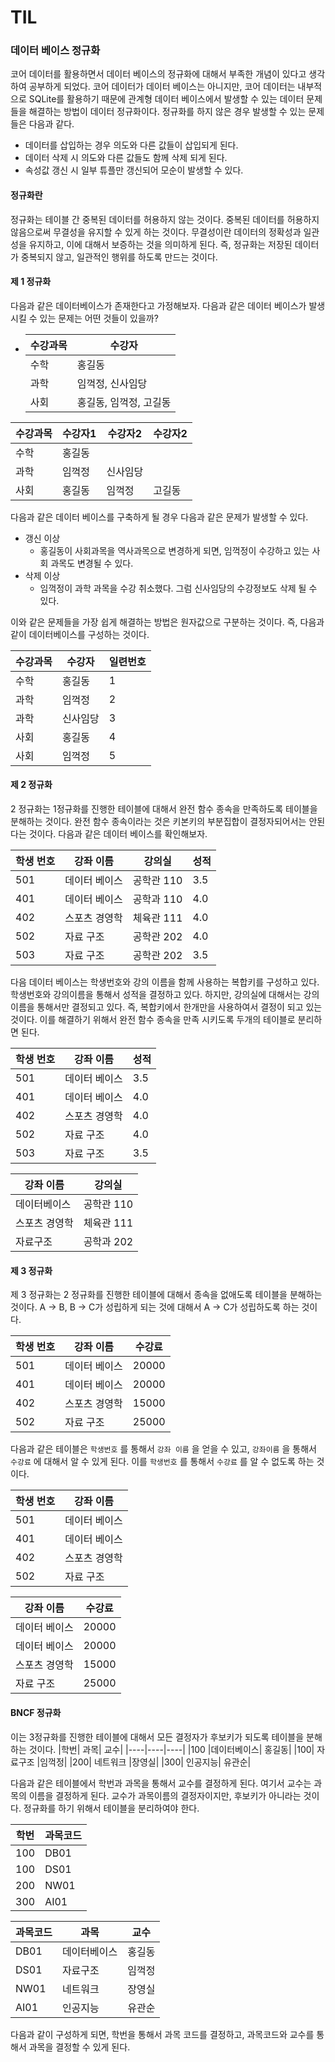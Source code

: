 # TIL

### 데이터 베이스 정규화

코어 데이터를 활용하면서 데이터 베이스의 정규화에 대해서 부족한 개념이 있다고 생각하여 공부하게 되었다. 코어 데이터가 데이터 베이스는 아니지만, 코어 데이터는 내부적으로 SQLite를 활용하기 때문에 관계형 데이터 베이스에서 발생할 수 있는 데이터 문제들을 해결하는 방법이 데이터 정규화이다. 정규화를 하지 않은 경우 발생할 수 있는 문제들은 다음과 같다.

- 데이터를 삽입하는 경우 의도와 다른 값들이 삽입되게 된다.
- 데이터 삭제 시 의도와 다른 값들도 함께 삭제 되게 된다.
- 속성값 갱신 시 일부 튜플만 갱신되어 모순이 발생할 수 있다.

#### 정규화란

정규화는 테이블 간 중복된 데이터를 허용하지 않는 것이다. 중복된 데이터를 허용하지 않음으로써 무결성을 유지할 수 있게 하는 것이다. 무결성이란 데이터의 정확성과 일관성을 유지하고, 이에 대해서 보증하는 것을 의미하게 된다. 즉, 정규화는 저장된 데이터가 중복되지 않고, 일관적인 행위를 하도록 만드는 것이다.

#### 제 1 정규화

다음과 같은 데이터베이스가 존재한다고 가정해보자. 다음과 같은 데이터 베이스가 발생시킬 수 있는 문제는 어떤 것들이 있을까?

- | 수강과목 | 수강자                 |
  | -------- | ---------------------- |
  | 수학     | 홍길동                 |
  | 과학     | 임꺽정, 신사임당       |
  | 사회     | 홍길동, 임꺽정, 고길동 |

| 수강과목 | 수강자1 | 수강자2  | 수강자2 |
| -------- | ------- | -------- | ------- |
| 수학     | 홍길동  |          |         |
| 과학     | 임꺽정  | 신사임당 |         |
| 사회     | 홍길동  | 임꺽정   | 고길동  |

다음과 같은 데이터 베이스를 구축하게 될 경우 다음과 같은 문제가 발생할 수 있다.

- 갱신 이상
  - 홍길동이 사회과목을 역사과목으로 변경하게 되면, 임꺽정이 수강하고 있는 사회 과목도 변경될 수 있다.
- 삭제 이상
  - 임꺽정이 과학 과목을 수강 취소했다. 그럼 신사임당의 수강정보도 삭제 될 수 있다.

이와 같은 문제들을 가장 쉽게 해결하는 방법은 원자값으로 구분하는 것이다.
즉, 다음과 같이 데이터베이스를 구성하는 것이다.

| 수강과목 | 수강자   | 일련번호 |
| -------- | -------- | -------- |
| 수학     | 홍길동   | 1        |
| 과학     | 임꺽정   | 2        |
| 과학     | 신사임당 | 3        |
| 사회     | 홍길동   | 4        |
| 사회     | 임꺽정   | 5        |

#### 제 2 정규화

2 정규화는 1정규화를 진행한 테이블에 대해서 완전 함수 종속을 만족하도록 테이블을 분해하는 것이다. 완전 함수 종속이라는 것은 키본키의 부분집합이 결정자되어서는 안된다는 것이다. 다음과 같은 데이터 베이스를 확인해보자.

| 학생 번호 | 강좌 이름     | 강의실     | 성적 |
| --------- | ------------- | ---------- | ---- |
| 501       | 데이터 베이스 | 공학관 110 | 3.5  |
| 401       | 데이터 베이스 | 공학과 110 | 4.0  |
| 402       | 스포츠 경영학 | 체육관 111 | 4.0  |
| 502       | 자료 구조     | 공학관 202 | 4.0  |
| 503       | 자료 구조     | 공학관 202 | 3.5  |

다음 데이터 베이스는 학생번호와 강의 이름을 함께 사용하는 복합키를 구성하고 있다. 학생번호와 강의이름을 통해서 성적을 결정하고 있다. 하지만, 강의실에 대해서는 강의 이름을 통해서만 결정되고 있다. 즉, 복합키에서 한개만을 사용하여서 결정이 되고 있는 것이다. 이를 해결하기 위해서 완전 함수 종속을 만족 시키도록 두개의 테이블로 분리하면 된다.

| 학생 번호 | 강좌 이름     | 성적 |
| --------- | ------------- | ---- |
| 501       | 데이터 베이스 | 3.5  |
| 401       | 데이터 베이스 | 4.0  |
| 402       | 스포츠 경영학 | 4.0  |
| 502       | 자료 구조     | 4.0  |
| 503       | 자료 구조     | 3.5  |

| 강좌 이름     | 강의실     |
| ------------- | ---------- |
| 데이터베이스  | 공학관 110 |
| 스포츠 경영학 | 체육관 111 |
| 자료구조      | 공학과 202 |

#### 제 3 정규화

제 3 정규화는 2 정규화를 진행한 테이블에 대해서 종속을 없애도록 테이블을 분해하는 것이다. A -> B, B -> C가 성립하게 되는 것에 대해서 A -> C가 성립하도록 하는 것이다.

| 학생 번호 | 강좌 이름     | 수강료 |
| --------- | ------------- | ------ |
| 501       | 데이터 베이스 | 20000  |
| 401       | 데이터 베이스 | 20000  |
| 402       | 스포츠 경영학 | 15000  |
| 502       | 자료 구조     | 25000  |

다음과 같은 테이블은 `학생번호` 를 통해서 `강좌 이름` 을 얻을 수 있고, `강좌이름` 을 통해서 `수강료` 에 대해서 알 수 있게 된다. 이를 `학생번호` 를 통해서 `수강료` 를 알 수 없도록 하는 것이다.

| 학생 번호 | 강좌 이름     |
| --------- | ------------- |
| 501       | 데이터 베이스 |
| 401       | 데이터 베이스 |
| 402       | 스포츠 경영학 |
| 502       | 자료 구조     |

| 강좌 이름     | 수강료 |
| ------------- | ------ |
| 데이터 베이스 | 20000  |
| 데이터 베이스 | 20000  |
| 스포츠 경영학 | 15000  |
| 자료 구조     | 25000  |

#### BNCF 정규화

이는 3정규화를 진행한 테이블에 대해서 모든 결정자가 후보키가 되도록 테이블을 분해하는 것이다.
|학번| 과목| 교수|
|----|----|----|
|100 |데이터베이스| 홍길동|
|100| 자료구조 |임꺽정|
|200| 네트워크 |장영실|
|300| 인공지능| 유관순|

다음과 같은 테이블에서 학번과 과목을 통해서 교수를 결정하게 된다. 여기서 교수는 과목의 이름을 결정하게 된다. 교수가 과목이름의 결정자이지만, 후보키가 아니라는 것이다. 정규화를 하기 위해서 테이블을 분리하여야 한다.

| 학번 | 과목코드 |
| ---- | -------- |
| 100  | DB01     |
| 100  | DS01     |
| 200  | NW01     |
| 300  | AI01     |

| 과목코드 | 과목         | 교수   |
| -------- | ------------ | ------ |
| DB01     | 데이터베이스 | 홍길동 |
| DS01     | 자료구조     | 임꺽정 |
| NW01     | 네트워크     | 장영실 |
| AI01     | 인공지능     | 유관순 |

다음과 같이 구성하게 되면, 학번을 통해서 과목 코드를 결정하고, 과목코드와 교수를 통해서 과목을 결정할 수 있게 된다.